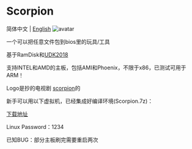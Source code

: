 # Scorpion
简体中文 | [English](https://github.com/d1ves/Scorpion/blob/master/README.md)
![avatar](https://raw.githubusercontent.com/d1ves/Scropion/master/scorpion.jpg)

一个可以把任意文件包到bios里的玩具/工具

基于RamDisk和[UDK2018](https://github.com/tianocore/edk2/tree/UDK2018)

支持INTEL和AMD的主板，包括AMI和Phoenix，不限于x86，已测试可用于ARM！

Logo是抄的电视剧 [scorpion](https://en.wikipedia.org/wiki/Scorpion_(TV_series))的

新手可以用以下虚拟机，已经集成好编译环境(Scorpion.7z)：

[下载地址](https://data-hz-pds.teambition.net/600fa928c84b198830d34f3082c6e82a777400a2%2F600fa928ee256b92faf240ccbc43b6d912b23908?response-content-disposition=attachment%3B%20filename%2A%3DUTF-8%27%27Scorpion.7z&x-oss-access-key-id=LTAIsE5mAn2F493Q&x-oss-expires=1611659374&x-oss-signature=Q%2FkikTgiopGUWkivHxAKfCD%2FvOspXVkdl3%2B%2BKn%2BRuZk%3D&x-oss-signature-version=OSS2)

Linux Password：1234

已知BUG：部分主板刷完需要重启两次
